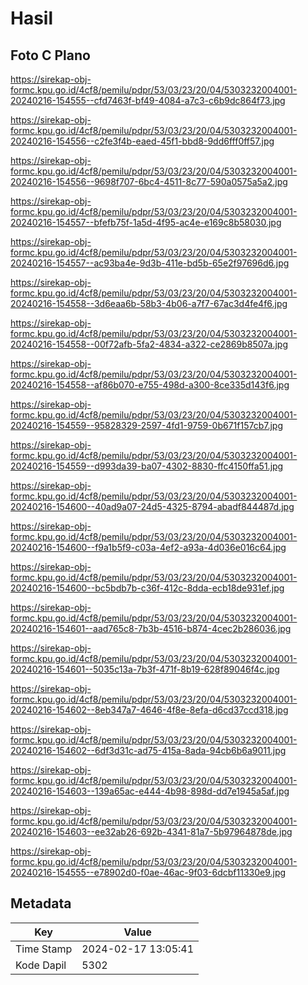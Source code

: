 # Hasil

## Foto C Plano

https://sirekap-obj-formc.kpu.go.id/4cf8/pemilu/pdpr/53/03/23/20/04/5303232004001-20240216-154555--cfd7463f-bf49-4084-a7c3-c6b9dc864f73.jpg

https://sirekap-obj-formc.kpu.go.id/4cf8/pemilu/pdpr/53/03/23/20/04/5303232004001-20240216-154556--c2fe3f4b-eaed-45f1-bbd8-9dd6fff0ff57.jpg

https://sirekap-obj-formc.kpu.go.id/4cf8/pemilu/pdpr/53/03/23/20/04/5303232004001-20240216-154556--9698f707-6bc4-4511-8c77-590a0575a5a2.jpg

https://sirekap-obj-formc.kpu.go.id/4cf8/pemilu/pdpr/53/03/23/20/04/5303232004001-20240216-154557--bfefb75f-1a5d-4f95-ac4e-e169c8b58030.jpg

https://sirekap-obj-formc.kpu.go.id/4cf8/pemilu/pdpr/53/03/23/20/04/5303232004001-20240216-154557--ac93ba4e-9d3b-411e-bd5b-65e2f97696d6.jpg

https://sirekap-obj-formc.kpu.go.id/4cf8/pemilu/pdpr/53/03/23/20/04/5303232004001-20240216-154558--3d6eaa6b-58b3-4b06-a7f7-67ac3d4fe4f6.jpg

https://sirekap-obj-formc.kpu.go.id/4cf8/pemilu/pdpr/53/03/23/20/04/5303232004001-20240216-154558--00f72afb-5fa2-4834-a322-ce2869b8507a.jpg

https://sirekap-obj-formc.kpu.go.id/4cf8/pemilu/pdpr/53/03/23/20/04/5303232004001-20240216-154558--af86b070-e755-498d-a300-8ce335d143f6.jpg

https://sirekap-obj-formc.kpu.go.id/4cf8/pemilu/pdpr/53/03/23/20/04/5303232004001-20240216-154559--95828329-2597-4fd1-9759-0b671f157cb7.jpg

https://sirekap-obj-formc.kpu.go.id/4cf8/pemilu/pdpr/53/03/23/20/04/5303232004001-20240216-154559--d993da39-ba07-4302-8830-ffc4150ffa51.jpg

https://sirekap-obj-formc.kpu.go.id/4cf8/pemilu/pdpr/53/03/23/20/04/5303232004001-20240216-154600--40ad9a07-24d5-4325-8794-abadf844487d.jpg

https://sirekap-obj-formc.kpu.go.id/4cf8/pemilu/pdpr/53/03/23/20/04/5303232004001-20240216-154600--f9a1b5f9-c03a-4ef2-a93a-4d036e016c64.jpg

https://sirekap-obj-formc.kpu.go.id/4cf8/pemilu/pdpr/53/03/23/20/04/5303232004001-20240216-154600--bc5bdb7b-c36f-412c-8dda-ecb18de931ef.jpg

https://sirekap-obj-formc.kpu.go.id/4cf8/pemilu/pdpr/53/03/23/20/04/5303232004001-20240216-154601--aad765c8-7b3b-4516-b874-4cec2b286036.jpg

https://sirekap-obj-formc.kpu.go.id/4cf8/pemilu/pdpr/53/03/23/20/04/5303232004001-20240216-154601--5035c13a-7b3f-471f-8b19-628f89046f4c.jpg

https://sirekap-obj-formc.kpu.go.id/4cf8/pemilu/pdpr/53/03/23/20/04/5303232004001-20240216-154602--8eb347a7-4646-4f8e-8efa-d6cd37ccd318.jpg

https://sirekap-obj-formc.kpu.go.id/4cf8/pemilu/pdpr/53/03/23/20/04/5303232004001-20240216-154602--6df3d31c-ad75-415a-8ada-94cb6b6a9011.jpg

https://sirekap-obj-formc.kpu.go.id/4cf8/pemilu/pdpr/53/03/23/20/04/5303232004001-20240216-154603--139a65ac-e444-4b98-898d-dd7e1945a5af.jpg

https://sirekap-obj-formc.kpu.go.id/4cf8/pemilu/pdpr/53/03/23/20/04/5303232004001-20240216-154603--ee32ab26-692b-4341-81a7-5b97964878de.jpg

https://sirekap-obj-formc.kpu.go.id/4cf8/pemilu/pdpr/53/03/23/20/04/5303232004001-20240216-154555--e78902d0-f0ae-46ac-9f03-6dcbf11330e9.jpg


## Metadata

| Key        | Value               |
| ---------- | ------------------- |
| Time Stamp | 2024-02-17 13:05:41 |
| Kode Dapil | 5302                |



